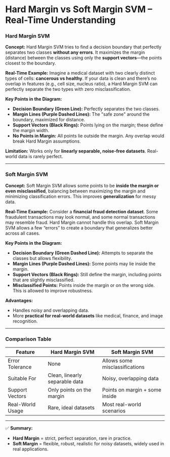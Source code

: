 # Hard Margin vs Soft Margin SVM – Real-Time Understanding

### **Hard Margin SVM**

**Concept:** Hard Margin SVM tries to find a decision boundary that perfectly separates two classes **without any errors**. It maximizes the margin (distance) between the classes using only the **support vectors**—the points closest to the boundary.

**Real-Time Example:** Imagine a medical dataset with two clearly distinct types of cells: **cancerous vs healthy**. If your data is clean and there’s no overlap in features (e.g., cell size, nucleus ratio), a Hard Margin SVM can perfectly separate the two types with zero misclassification.

**Key Points in the Diagram:**

* **Decision Boundary (Green Line):** Perfectly separates the two classes.
* **Margin Lines (Purple Dashed Lines):** The "safe zone" around the boundary, maximized for distance.
* **Support Vectors (Black Rings):** Points lying on the margin; these define the margin width.
* **No Points in Margin:** All points lie outside the margin. Any overlap would break Hard Margin assumptions.

**Limitation:** Works only for **linearly separable, noise-free datasets**. Real-world data is rarely perfect.

---

### **Soft Margin SVM**

**Concept:** Soft Margin SVM allows some points to be **inside the margin or even misclassified**, balancing between maximizing the margin and minimizing classification errors. This improves **generalization** for messy data.

**Real-Time Example:** Consider a **financial fraud detection dataset**. Some fraudulent transactions may look normal, and some normal transactions may resemble fraud. Hard Margin cannot handle this overlap. Soft Margin SVM allows a few “errors” to create a boundary that generalizes better across all cases.

**Key Points in the Diagram:**

* **Decision Boundary (Green Dashed Line):** Attempts to separate the classes but allows flexibility.
* **Margin Lines (Purple Dashed Lines):** Some points may lie inside the margin.
* **Support Vectors (Black Rings):** Still define the margin, including points that are slightly misclassified.
* **Misclassified Points:** Points inside the margin or on the wrong side. This is allowed to improve robustness.

**Advantages:**

* Handles noisy and overlapping data.
* More **practical for real-world datasets** like medical, finance, and image recognition.

---

### **Comparison Table**

| Feature          | Hard Margin SVM                | Soft Margin SVM                |
| ---------------- | ------------------------------ | ------------------------------ |
| Error Tolerance  | None                           | Allows some misclassifications |
| Suitable For     | Clean, linearly separable data | Noisy, overlapping data        |
| Support Vectors  | Only points on the margin      | Points on margin + some inside |
| Real-World Usage | Rare, ideal datasets           | Most real-world scenarios      |

---

✅ **Summary:**

* **Hard Margin** = strict, perfect separation, rare in practice.
* **Soft Margin** = flexible, robust, realistic for noisy datasets, widely used in real applications.

